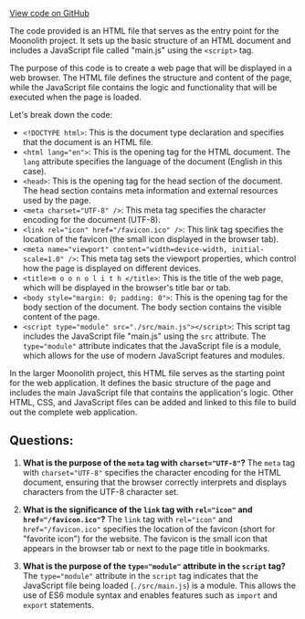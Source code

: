 [View code on GitHub](https://github.com/LaGuerrePiece/moonolith/index.html)

The code provided is an HTML file that serves as the entry point for the Moonolith project. It sets up the basic structure of an HTML document and includes a JavaScript file called "main.js" using the `<script>` tag.

The purpose of this code is to create a web page that will be displayed in a web browser. The HTML file defines the structure and content of the page, while the JavaScript file contains the logic and functionality that will be executed when the page is loaded.

Let's break down the code:

- `<!DOCTYPE html>`: This is the document type declaration and specifies that the document is an HTML file.
- `<html lang="en">`: This is the opening tag for the HTML document. The `lang` attribute specifies the language of the document (English in this case).
- `<head>`: This is the opening tag for the head section of the document. The head section contains meta information and external resources used by the page.
- `<meta charset="UTF-8" />`: This meta tag specifies the character encoding for the document (UTF-8).
- `<link rel="icon" href="/favicon.ico" />`: This link tag specifies the location of the favicon (the small icon displayed in the browser tab).
- `<meta name="viewport" content="width=device-width, initial-scale=1.0" />`: This meta tag sets the viewport properties, which control how the page is displayed on different devices.
- `<title>m o o n o l i t h </title>`: This is the title of the web page, which will be displayed in the browser's title bar or tab.
- `<body style="margin: 0; padding: 0">`: This is the opening tag for the body section of the document. The body section contains the visible content of the page.
- `<script type="module" src="./src/main.js"></script>`: This script tag includes the JavaScript file "main.js" using the `src` attribute. The `type="module"` attribute indicates that the JavaScript file is a module, which allows for the use of modern JavaScript features and modules.

In the larger Moonolith project, this HTML file serves as the starting point for the web application. It defines the basic structure of the page and includes the main JavaScript file that contains the application's logic. Other HTML, CSS, and JavaScript files can be added and linked to this file to build out the complete web application.
## Questions: 
 1. **What is the purpose of the `meta` tag with `charset="UTF-8"`?**
The `meta` tag with `charset="UTF-8"` specifies the character encoding for the HTML document, ensuring that the browser correctly interprets and displays characters from the UTF-8 character set.

2. **What is the significance of the `link` tag with `rel="icon"` and `href="/favicon.ico"`?**
The `link` tag with `rel="icon"` and `href="/favicon.ico"` specifies the location of the favicon (short for "favorite icon") for the website. The favicon is the small icon that appears in the browser tab or next to the page title in bookmarks.

3. **What is the purpose of the `type="module"` attribute in the `script` tag?**
The `type="module"` attribute in the `script` tag indicates that the JavaScript file being loaded (`./src/main.js`) is a module. This allows the use of ES6 module syntax and enables features such as `import` and `export` statements.